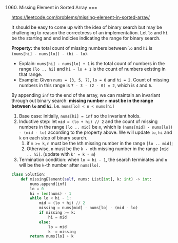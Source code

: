 1060. Missing Element in Sorted Array
===

https://leetcode.com/problems/missing-element-in-sorted-array/

It should be easy to come up with the idea of binary search but may be challenging to reason the correctness of an implementation.
Let `lo` and `hi` be the starting and end indicies indicating the range for binary search.

**Property:** the total count of missing numbers between `lo` and `hi` is `(nums[hi] - nums[lo]) - (hi - lo)`.

- Explain: `nums[hi] - nums[lo] + 1` is the total count of numbers in the range `[lo .. hi]` and `hi - lo + 1` is the count of numbers existing in that range.
- Example: Given `nums = [3, 5, 7]`, `lo = 0` and `hi = 2`. Count of missing numbers in this range is `7 - 3 - (2 - 0) = 2`, which is `4` and `6`.

By appending `inf` to the end of the array, we can maintain an invariant through out binary search: **missing number `n` must be in the range between `lo` and `hi`.** i.e. `nums[lo] < n < nums[hi]`

1. Base case: initially, `nums[hi] = inf` so the invariant holds.
2. Inductive step: let `mid = (lo + hi) // 2` and the count of missing numbers in the range `[lo .. mid]` be `m`, which is `(nums[mid] - nums[lo]) - (mid - lo)` according to the property above. We will update `lo`, `hi` and `k` on each step of binary search.
    1. if `m >= k`, `n` must be the `k`th missing number in the range `[lo .. mid]`;
    2. Otherwise, `n` must be the `k - m`th missing number in the range `[mid .. hi]`. (update with `k' = k - m`)
3. Termination condition: when `lo = hi - 1`, the search terminates and `n` will be the `k`-th number after `nums[lo]`.

```py
class Solution:
    def missingElement(self, nums: List[int], k: int) -> int:
        nums.append(inf)
        lo = 0
        hi = len(nums) - 1
        while lo < hi - 1:
            mid = (lo + hi) // 2
            missing = nums[mid] - nums[lo] - (mid - lo)
            if missing >= k:
                hi = mid
            else:
                lo = mid
                k -= missing
        return nums[lo] + k
```